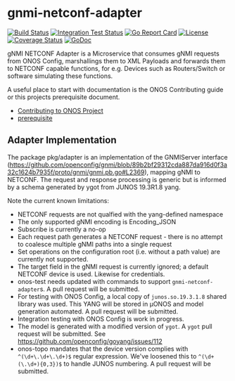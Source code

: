 # gnmi-netconf-adapter

[![Build Status](https://travis-ci.org/onosproject/gnmi-netconf-adapter.svg?branch=master)](https://travis-ci.org/onosproject/gnmi-netconf-adapter)
[![Integration Test Status](https://img.shields.io/travis/onosproject/gnmi-netconf-adapter?label=Integration%20Tests&logo=Integration)](https://travis-ci.org/onosproject/onos-test)
[![Go Report Card](https://goreportcard.com/badge/github.com/onosproject/gnmi-netconf-adapter)](https://goreportcard.com/report/github.com/onosproject/gnmi-netconf-adapter)
[![License](https://img.shields.io/badge/License-Apache%202.0-blue.svg)](https://github.com/gojp/goreportcard/blob/master/LICENSE)
[![Coverage Status](https://img.shields.io/coveralls/github/onosproject/gnmi-netconf-adapter/badge.svg)](https://coveralls.io/github/onosproject/gnmi-netconf-adapter?branch=master)
[![GoDoc](https://godoc.org/github.com/onosproject/gnmi-netconf-adapter?status.svg)](https://godoc.org/github.com/onosproject/gnmi-netconf-adapter)

gNMI NETCONF Adapter is a Microservice that consumes gNMI requests from ONOS Config, marshallings them to XML Payloads and forwards them to NETCONF capable functions, for e.g. Devices such as Routers/Switch or software simulating these functions.

A useful place to start with documentation is the ONOS Contributing guide or this projects prerequisite document.

- [Contributing to ONOS Project](https://docs.onosproject.org/developers/contributing/)
- [prerequisite](./docs/prerequisite.md)

## Adapter Implementation
The package pkg/adapter is an implementation of the GNMIServer interface (https://github.com/openconfig/gnmi/blob/89b2bf29312cda887da916d0f3a32c1624b7935f/proto/gnmi/gnmi.pb.go#L2369), mapping gNMI to NETCONF.
The request and response processing is generic but is informed by a schema generated by ygot from JUNOS 19.3R1.8 yang.

Note the current known limitations:
- NETCONF requests are not qualfied with the yang-defined namespace
- The only supported gNMI encoding is Encoding_JSON
- Subscribe is currently a no-op
- Each request path generates a NETCONF request - there is no attempt to coalesce multiple gNMI paths into a single request
- Set operations on the configuration root (i.e. without a path value) are currently not supported.
- The target field in the gNMI request is currently ignored; a default NETCONF device is used. Likewise for credentials.
- onos-test needs updated with commands to support `gnmi-netconf-adapter`s. A pull request will be submitted. 
- For testing with ONOS Config, a local copy of `junos.so.19.3.1.8` shared library was used. This YANG will be stored in µONOS and model generation automated.  A pull request will be submitted.
- Integration testing with ONOS Config is work in progress.
- The model is generated with a modified version of `ygot`.  A `ygot` pull request  will be submitted. See https://github.com/openconfig/goyang/issues/112 
- onos-topo mandates that the device version complies with `^(\d+\.\d+\.\d+)$` regular expression. We've loosened this to `^(\d+(\.\d+){0,3})$` to handle JUNOS numbering. A pull request will be submitted.

